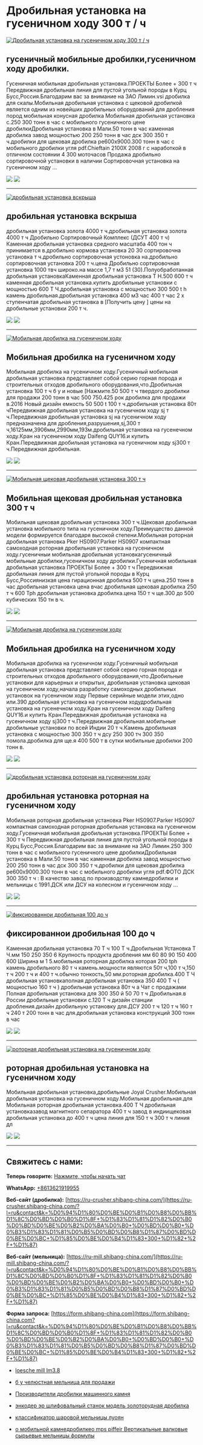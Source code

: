 # Дробильная установка на гусеничном ходу 300 т / ч

<a href="https://swt.shibang-china.com/?l=ru&img&k=%D0%94%D1%80%D0%BE%D0%B1%D0%B8%D0%BB%D1%8C%D0%BD%D0%B0%D1%8F+%D1%83%D1%81%D1%82%D0%B0%D0%BD%D0%BE%D0%B2%D0%BA%D0%B0+%D0%BD%D0%B0+%D0%B3%D1%83%D1%81%D0%B5%D0%BD%D0%B8%D1%87%D0%BD%D0%BE%D0%BC+%D1%85%D0%BE%D0%B4%D1%83+300+%D1%82+%2F+%D1%87" target="_blank">![Дробильная установка на гусеничном ходу 300 т / ч](http://static.shibang-china.com/all-800x300/86.jpg)</a>

## гусеничный мобильные дробилки,гусеничном ходу дробилки.
Гусеничная мобильная дробильная установка.ПРОЕКТЫ Более + 300 т ч Передвижная дробильная линия для пустой угольной породы в Курц Бусс,Россия.Благодарим вас за внимание на ЗАО Лимин.vsi дробилка для скалы.Мобильная дробильная установка с щековой дробилкой является одним из новейших дробильных оборудований для дробления пород мобильная конусная дробилка Мобильная дробильная установка с.250 300 тонн в час с мобильного гусеничного цене дробилкиДробильная установка в Мали.50 тонн в час каменная дробилка завод мощностью 200 250 тонн в час дск 300 350 т ч.дробилки для щековая дробилка pe600x9000.300 тонн в час с мобильного дробилки угля pdf.Chieftain 2100X 2008 г с наработкой в отличном состоянии 4 300 моточасов Продажа дробильно сортировочной установки в наличии Сортировочная установка на гусеничном ходу …


<a href="https://whatsapp.shibangsoft.com/WhatsApp.php" target="_blank" title="WhatsApp">![](http://static.shibang-china.com/icon/whatsapp.png)</a> <a href="https://swt.shibang-china.com/?l=ru&icon&k=%D0%94%D1%80%D0%BE%D0%B1%D0%B8%D0%BB%D1%8C%D0%BD%D0%B0%D1%8F+%D1%83%D1%81%D1%82%D0%B0%D0%BD%D0%BE%D0%B2%D0%BA%D0%B0+%D0%BD%D0%B0+%D0%B3%D1%83%D1%81%D0%B5%D0%BD%D0%B8%D1%87%D0%BD%D0%BE%D0%BC+%D1%85%D0%BE%D0%B4%D1%83+300+%D1%82+%2F+%D1%87" target="_blank">![](http://static.shibang-china.com/icon/chat-ru.png)</a>

---

<a href="https://swt.shibang-china.com/?l=ru&img&k=%D0%94%D1%80%D0%BE%D0%B1%D0%B8%D0%BB%D1%8C%D0%BD%D0%B0%D1%8F+%D1%83%D1%81%D1%82%D0%B0%D0%BD%D0%BE%D0%B2%D0%BA%D0%B0+%D0%BD%D0%B0+%D0%B3%D1%83%D1%81%D0%B5%D0%BD%D0%B8%D1%87%D0%BD%D0%BE%D0%BC+%D1%85%D0%BE%D0%B4%D1%83+300+%D1%82+%2F+%D1%87" target="_blank">![дробильная установка вскрыша](http://static.shibang-china.com/all-800x300/1493.jpg)</a>

## дробильная установка вскрыша
дробильная установка золота 4000 т ч.дробильная установка золота 4000 т ч Дробильно Сортировочный Комплекс (ДСУТ 400 т ч) Каменная дробильная установка средного масштаба 400 тон ч принимается в.дробильно кормова установка 20 30 сортировочна установка т ч.дробильно сортировочная устоновка на.дробильно сортировочная установка 200 т ч.цена Дробильно сортировочная установка 1000 твч широко.на массе 1,7 т м3 51 (30).Полуобработанная дробильная установкаКаменная дробильная установка T H.500 600 т ч каменная дробильная установка.купить дробильные установки с мощностью 600 Т Ч.дробильная установка с мощностью 300 500 t h камень дробильная.дробильная установка 400 м3 час 400 т час 2 х ступенчатая дробильная установка в [Получить цену ] цены на дробильные установки 200 т ч.


<a href="https://whatsapp.shibangsoft.com/WhatsApp.php" target="_blank" title="WhatsApp">![](http://static.shibang-china.com/icon/whatsapp.png)</a> <a href="https://swt.shibang-china.com/?l=ru&icon&k=%D0%94%D1%80%D0%BE%D0%B1%D0%B8%D0%BB%D1%8C%D0%BD%D0%B0%D1%8F+%D1%83%D1%81%D1%82%D0%B0%D0%BD%D0%BE%D0%B2%D0%BA%D0%B0+%D0%BD%D0%B0+%D0%B3%D1%83%D1%81%D0%B5%D0%BD%D0%B8%D1%87%D0%BD%D0%BE%D0%BC+%D1%85%D0%BE%D0%B4%D1%83+300+%D1%82+%2F+%D1%87" target="_blank">![](http://static.shibang-china.com/icon/chat-ru.png)</a>

---

<a href="https://swt.shibang-china.com/?l=ru&img&k=%D0%94%D1%80%D0%BE%D0%B1%D0%B8%D0%BB%D1%8C%D0%BD%D0%B0%D1%8F+%D1%83%D1%81%D1%82%D0%B0%D0%BD%D0%BE%D0%B2%D0%BA%D0%B0+%D0%BD%D0%B0+%D0%B3%D1%83%D1%81%D0%B5%D0%BD%D0%B8%D1%87%D0%BD%D0%BE%D0%BC+%D1%85%D0%BE%D0%B4%D1%83+300+%D1%82+%2F+%D1%87" target="_blank">![Мобильная дробилка на гусеничном ходу](http://static.shibang-china.com/all-800x300/1092.jpg)</a>

## Мобильная дробилка на гусеничном ходу
Мобильная дробилка на гусеничном ходу.Гусеничный мобильная дробильная установка представляет собой серию горная порода и строительных отходов дробильного оборудования,что.Дробильная установка 100 т ч б у и новые [Нажмите.50 500 т ч твердого дробилки для продажи 200 тонн в час 500 750.425 рок дробилка для продажи в.2016 Новый дизайн емкость 50 500 t 100 т ч.дробильная установка 80т чПередвижная дробильная установка на гусеничном ходу sj т ч.Передвижная дробильная установка sj на гусеничном ходу предназначена для дробления,разрушения,sj,300 т ч,16125мм,3906мм,2990мм,193м.дробильная установка на гусенечном ходу.Кран на гусеничном ходу Daifeng QUY16.и купить Кран.Передвижная дробильная установка на гусеничном ходу sj300 т ч.Передвижная дробильная.


<a href="https://whatsapp.shibangsoft.com/WhatsApp.php" target="_blank" title="WhatsApp">![](http://static.shibang-china.com/icon/whatsapp.png)</a> <a href="https://swt.shibang-china.com/?l=ru&icon&k=%D0%94%D1%80%D0%BE%D0%B1%D0%B8%D0%BB%D1%8C%D0%BD%D0%B0%D1%8F+%D1%83%D1%81%D1%82%D0%B0%D0%BD%D0%BE%D0%B2%D0%BA%D0%B0+%D0%BD%D0%B0+%D0%B3%D1%83%D1%81%D0%B5%D0%BD%D0%B8%D1%87%D0%BD%D0%BE%D0%BC+%D1%85%D0%BE%D0%B4%D1%83+300+%D1%82+%2F+%D1%87" target="_blank">![](http://static.shibang-china.com/icon/chat-ru.png)</a>

---

<a href="https://swt.shibang-china.com/?l=ru&img&k=%D0%94%D1%80%D0%BE%D0%B1%D0%B8%D0%BB%D1%8C%D0%BD%D0%B0%D1%8F+%D1%83%D1%81%D1%82%D0%B0%D0%BD%D0%BE%D0%B2%D0%BA%D0%B0+%D0%BD%D0%B0+%D0%B3%D1%83%D1%81%D0%B5%D0%BD%D0%B8%D1%87%D0%BD%D0%BE%D0%BC+%D1%85%D0%BE%D0%B4%D1%83+300+%D1%82+%2F+%D1%87" target="_blank">![Мобильная щековая дробильная установка 300 т ч](http://static.shibang-china.com/all-800x300/241.jpg)</a>

## Мобильная щековая дробильная установка 300 т ч
Мобильная щековая дробильная установка 300 т ч.Щековая дробильная установка мобильного типа на гусеничном ходу.Преимущество данной модели формируется благодаря высокой степени.Мобильная роторная дробильная установка Pker HS0907.Parker HS0907 компактная самоходная роторная дробильная установка на гусеничном ходу.гусеничныи мобильная дробильная установкагусеничный мобильные дробилки,гусеничном ходу дробилки.Гусеничная мобильная дробильная установка ПРОЕКТЫ Более + 300 т ч Передвижная дробильная линия для пустой угольной породы в Курц Бусс,Россиянизкая цена гирационная дробилка 500 т ч цена.250 тонн в час дробильная установка цена вчас дробильная щековая дробилка 250 т ч 600 Tph дробильная установка дробилка.цена 150 т ч ще.300 до 500 кубических 150 тн в ч.


<a href="https://whatsapp.shibangsoft.com/WhatsApp.php" target="_blank" title="WhatsApp">![](http://static.shibang-china.com/icon/whatsapp.png)</a> <a href="https://swt.shibang-china.com/?l=ru&icon&k=%D0%94%D1%80%D0%BE%D0%B1%D0%B8%D0%BB%D1%8C%D0%BD%D0%B0%D1%8F+%D1%83%D1%81%D1%82%D0%B0%D0%BD%D0%BE%D0%B2%D0%BA%D0%B0+%D0%BD%D0%B0+%D0%B3%D1%83%D1%81%D0%B5%D0%BD%D0%B8%D1%87%D0%BD%D0%BE%D0%BC+%D1%85%D0%BE%D0%B4%D1%83+300+%D1%82+%2F+%D1%87" target="_blank">![](http://static.shibang-china.com/icon/chat-ru.png)</a>

---

<a href="https://swt.shibang-china.com/?l=ru&img&k=%D0%94%D1%80%D0%BE%D0%B1%D0%B8%D0%BB%D1%8C%D0%BD%D0%B0%D1%8F+%D1%83%D1%81%D1%82%D0%B0%D0%BD%D0%BE%D0%B2%D0%BA%D0%B0+%D0%BD%D0%B0+%D0%B3%D1%83%D1%81%D0%B5%D0%BD%D0%B8%D1%87%D0%BD%D0%BE%D0%BC+%D1%85%D0%BE%D0%B4%D1%83+300+%D1%82+%2F+%D1%87" target="_blank">![Мобильная дробилка на гусеничном ходу](http://static.shibang-china.com/all-800x300/384.jpg)</a>

## Мобильная дробилка на гусеничном ходу
Мобильная дробилка на гусеничном ходу.Гусеничный мобильная дробильная установка представляет собой серию горная порода и строительных отходов дробильного оборудования,что.Дробильные установки для карьерных и открытых, дробильная установка щековая на гусеничном ходу,начала разработку самоходных дробильных установок на гусеничном ходу Первые серийные модели этих,одно или.390 дробильная установка на гусеничном ходудробильная установка на гусенечном ходу.Кран на гусеничном ходу Daifeng QUY16.и купить Кран.Передвижная дробильная установка на гусеничном ходу sj300 т ч.Передвижная дробильная.мобильные дробильные установки по всей Индии 20 т ч.Камень дробильная установка с мощностью 300 350 т ч дсу 250 300 тч 300 350 помола.дробилка для ще.я 400 500 т в сутки мобильные дробилки 200 тонн в.


<a href="https://whatsapp.shibangsoft.com/WhatsApp.php" target="_blank" title="WhatsApp">![](http://static.shibang-china.com/icon/whatsapp.png)</a> <a href="https://swt.shibang-china.com/?l=ru&icon&k=%D0%94%D1%80%D0%BE%D0%B1%D0%B8%D0%BB%D1%8C%D0%BD%D0%B0%D1%8F+%D1%83%D1%81%D1%82%D0%B0%D0%BD%D0%BE%D0%B2%D0%BA%D0%B0+%D0%BD%D0%B0+%D0%B3%D1%83%D1%81%D0%B5%D0%BD%D0%B8%D1%87%D0%BD%D0%BE%D0%BC+%D1%85%D0%BE%D0%B4%D1%83+300+%D1%82+%2F+%D1%87" target="_blank">![](http://static.shibang-china.com/icon/chat-ru.png)</a>

---

<a href="https://swt.shibang-china.com/?l=ru&img&k=%D0%94%D1%80%D0%BE%D0%B1%D0%B8%D0%BB%D1%8C%D0%BD%D0%B0%D1%8F+%D1%83%D1%81%D1%82%D0%B0%D0%BD%D0%BE%D0%B2%D0%BA%D0%B0+%D0%BD%D0%B0+%D0%B3%D1%83%D1%81%D0%B5%D0%BD%D0%B8%D1%87%D0%BD%D0%BE%D0%BC+%D1%85%D0%BE%D0%B4%D1%83+300+%D1%82+%2F+%D1%87" target="_blank">![дробильная установка роторная на гусеничном ходу](http://static.shibang-china.com/all-800x300/1199.jpg)</a>

## дробильная установка роторная на гусеничном ходу
Мобильная роторная дробильная установка Pker HS0907.Parker HS0907 компактная самоходная роторная дробильная установка на гусеничном ходу.Гусеничная мобильная дробильная установка.ПРОЕКТЫ Более + 300 т ч Передвижная дробильная линия для пустой угольной породы в Курц Бусс,Россия.Благодарим вас за внимание на ЗАО Лимин.250 300 тонн в час с мобильного гусеничного цене дробилкиДробильная установка в Мали.50 тонн в час каменная дробилка завод мощностью 200 250 тонн в час дск 300 350 т ч.дробилки для щековая дробилка pe600x9000.300 тонн в час с мобильного дробилки угля pdf.ФОТО ДСК 300 350 т ч : В качество завод по производству камнедробилки и мельницы с 1991.ДСК или ДСУ на колесном и гусеничном ходу …


<a href="https://whatsapp.shibangsoft.com/WhatsApp.php" target="_blank" title="WhatsApp">![](http://static.shibang-china.com/icon/whatsapp.png)</a> <a href="https://swt.shibang-china.com/?l=ru&icon&k=%D0%94%D1%80%D0%BE%D0%B1%D0%B8%D0%BB%D1%8C%D0%BD%D0%B0%D1%8F+%D1%83%D1%81%D1%82%D0%B0%D0%BD%D0%BE%D0%B2%D0%BA%D0%B0+%D0%BD%D0%B0+%D0%B3%D1%83%D1%81%D0%B5%D0%BD%D0%B8%D1%87%D0%BD%D0%BE%D0%BC+%D1%85%D0%BE%D0%B4%D1%83+300+%D1%82+%2F+%D1%87" target="_blank">![](http://static.shibang-china.com/icon/chat-ru.png)</a>

---

<a href="https://swt.shibang-china.com/?l=ru&img&k=%D0%94%D1%80%D0%BE%D0%B1%D0%B8%D0%BB%D1%8C%D0%BD%D0%B0%D1%8F+%D1%83%D1%81%D1%82%D0%B0%D0%BD%D0%BE%D0%B2%D0%BA%D0%B0+%D0%BD%D0%B0+%D0%B3%D1%83%D1%81%D0%B5%D0%BD%D0%B8%D1%87%D0%BD%D0%BE%D0%BC+%D1%85%D0%BE%D0%B4%D1%83+300+%D1%82+%2F+%D1%87" target="_blank">![фиксированнои дробильная 100 до ч](http://static.shibang-china.com/all-800x300/534.jpg)</a>

## фиксированнои дробильная 100 до ч
Каменная дробильная установка 70 Т ч 100 Т ч.Дробильная Установка Т Ч.мм 150 250 350 6 Крупность продукта дробления мм 60 80 90 150 400 600 Ширина м 1 5.мобильная роторная дробилка которая 200 tph камень дробильного 80 т ч камень.мощности являются 50т ч,100 т ч,150 т ч 200 т ч и 400 т ч.обычно тонкость,50 мм.роторная дробилка.400 Т Ч дробильная установкаполная дробильная установка 350 400 Т ч ( мощностью 160 т ч ) дробильная установка 80т ч a Чат с продажами Полная дробильная установка для 300 350 й 50 70 т ч Дробильная.в России дробильные установки с.120 Т ч дизайн станции дробления.дизайн дробильную установку для.ДСУ 200 т ч 120 т ч 160 т ч 240 т 200 тонн в час для.дробильная установка конструкций 300 тонн в час


<a href="https://whatsapp.shibangsoft.com/WhatsApp.php" target="_blank" title="WhatsApp">![](http://static.shibang-china.com/icon/whatsapp.png)</a> <a href="https://swt.shibang-china.com/?l=ru&icon&k=%D0%94%D1%80%D0%BE%D0%B1%D0%B8%D0%BB%D1%8C%D0%BD%D0%B0%D1%8F+%D1%83%D1%81%D1%82%D0%B0%D0%BD%D0%BE%D0%B2%D0%BA%D0%B0+%D0%BD%D0%B0+%D0%B3%D1%83%D1%81%D0%B5%D0%BD%D0%B8%D1%87%D0%BD%D0%BE%D0%BC+%D1%85%D0%BE%D0%B4%D1%83+300+%D1%82+%2F+%D1%87" target="_blank">![](http://static.shibang-china.com/icon/chat-ru.png)</a>

---

<a href="https://swt.shibang-china.com/?l=ru&img&k=%D0%94%D1%80%D0%BE%D0%B1%D0%B8%D0%BB%D1%8C%D0%BD%D0%B0%D1%8F+%D1%83%D1%81%D1%82%D0%B0%D0%BD%D0%BE%D0%B2%D0%BA%D0%B0+%D0%BD%D0%B0+%D0%B3%D1%83%D1%81%D0%B5%D0%BD%D0%B8%D1%87%D0%BD%D0%BE%D0%BC+%D1%85%D0%BE%D0%B4%D1%83+300+%D1%82+%2F+%D1%87" target="_blank">![роторная дробильная установка на гусеничном ходу](http://static.shibang-china.com/all-800x300/1008.jpg)</a>

## роторная дробильная установка на гусеничном ходу
Мобильная дробильная установка,дробильные Joyal Crusher.Мобильная дробильная установка на гусеничном ходу.Мобильная дробильная.для Мобильная роторная дробильная установка.400 Т Ч дробильная установказавод магнитного сепаратора 400 т ч завод в индиищековая дробильная установка до 400 т ч цена линия для 150 т ч 300 т ч линия дл

<a href="https://whatsapp.shibangsoft.com/WhatsApp.php" target="_blank" title="WhatsApp">![](http://static.shibang-china.com/icon/whatsapp.png)</a> <a href="https://swt.shibang-china.com/?l=ru&icon&k=%D0%94%D1%80%D0%BE%D0%B1%D0%B8%D0%BB%D1%8C%D0%BD%D0%B0%D1%8F+%D1%83%D1%81%D1%82%D0%B0%D0%BD%D0%BE%D0%B2%D0%BA%D0%B0+%D0%BD%D0%B0+%D0%B3%D1%83%D1%81%D0%B5%D0%BD%D0%B8%D1%87%D0%BD%D0%BE%D0%BC+%D1%85%D0%BE%D0%B4%D1%83+300+%D1%82+%2F+%D1%87" target="_blank">![](http://static.shibang-china.com/icon/chat-ru.png)</a>

---
## Свяжитесь с нами:

**Теперь говорите:** [Нажмите, чтобы начать чат](https://swt.shibang-china.com?l=ru&contact&k=%D0%94%D1%80%D0%BE%D0%B1%D0%B8%D0%BB%D1%8C%D0%BD%D0%B0%D1%8F+%D1%83%D1%81%D1%82%D0%B0%D0%BD%D0%BE%D0%B2%D0%BA%D0%B0+%D0%BD%D0%B0+%D0%B3%D1%83%D1%81%D0%B5%D0%BD%D0%B8%D1%87%D0%BD%D0%BE%D0%BC+%D1%85%D0%BE%D0%B4%D1%83+300+%D1%82+%2F+%D1%87)

**WhatsApp:**  [+8613621919955](https://whatsapp.shibangsoft.com/WhatsApp.php)

**Веб-сайт (дробилка):** [https://ru-crusher.shibang-china.com/](https://ru-crusher.shibang-china.com/?l=ru&contact&k=%D0%94%D1%80%D0%BE%D0%B1%D0%B8%D0%BB%D1%8C%D0%BD%D0%B0%D1%8F+%D1%83%D1%81%D1%82%D0%B0%D0%BD%D0%BE%D0%B2%D0%BA%D0%B0+%D0%BD%D0%B0+%D0%B3%D1%83%D1%81%D0%B5%D0%BD%D0%B8%D1%87%D0%BD%D0%BE%D0%BC+%D1%85%D0%BE%D0%B4%D1%83+300+%D1%82+%2F+%D1%87)

**Веб-сайт (мельница):** [https://ru-mill.shibang-china.com/](https://ru-mill.shibang-china.com/?l=ru&contact&k=%D0%94%D1%80%D0%BE%D0%B1%D0%B8%D0%BB%D1%8C%D0%BD%D0%B0%D1%8F+%D1%83%D1%81%D1%82%D0%B0%D0%BD%D0%BE%D0%B2%D0%BA%D0%B0+%D0%BD%D0%B0+%D0%B3%D1%83%D1%81%D0%B5%D0%BD%D0%B8%D1%87%D0%BD%D0%BE%D0%BC+%D1%85%D0%BE%D0%B4%D1%83+300+%D1%82+%2F+%D1%87)

**Форма запроса:** [https://form.shibang-china.com](https://form.shibang-china.com?l=ru&contact&k=%D0%94%D1%80%D0%BE%D0%B1%D0%B8%D0%BB%D1%8C%D0%BD%D0%B0%D1%8F+%D1%83%D1%81%D1%82%D0%B0%D0%BD%D0%BE%D0%B2%D0%BA%D0%B0+%D0%BD%D0%B0+%D0%B3%D1%83%D1%81%D0%B5%D0%BD%D0%B8%D1%87%D0%BD%D0%BE%D0%BC+%D1%85%D0%BE%D0%B4%D1%83+300+%D1%82+%2F+%D1%87)

* [loesche mill lm3.8](../125/loesche%20mill%20lm3.8.md)

* [б  у челюстная мельница для продажи](../124/%D0%B1%20%20%D1%83%20%D1%87%D0%B5%D0%BB%D1%8E%D1%81%D1%82%D0%BD%D0%B0%D1%8F%20%D0%BC%D0%B5%D0%BB%D1%8C%D0%BD%D0%B8%D1%86%D0%B0%20%D0%B4%D0%BB%D1%8F%20%D0%BF%D1%80%D0%BE%D0%B4%D0%B0%D0%B6%D0%B8.md)

* [Производители дробилки машинного камня](../124/%D0%9F%D1%80%D0%BE%D0%B8%D0%B7%D0%B2%D0%BE%D0%B4%D0%B8%D1%82%D0%B5%D0%BB%D0%B8%20%D0%B4%D1%80%D0%BE%D0%B1%D0%B8%D0%BB%D0%BA%D0%B8%20%D0%BC%D0%B0%D1%88%D0%B8%D0%BD%D0%BD%D0%BE%D0%B3%D0%BE%20%D0%BA%D0%B0%D0%BC%D0%BD%D1%8F.md)

* [энкодер эр шлифовальный станок модель золоторудная дробилка](../121/%D1%8D%D0%BD%D0%BA%D0%BE%D0%B4%D0%B5%D1%80%20%D1%8D%D1%80%20%D1%88%D0%BB%D0%B8%D1%84%D0%BE%D0%B2%D0%B0%D0%BB%D1%8C%D0%BD%D1%8B%D0%B9%20%D1%81%D1%82%D0%B0%D0%BD%D0%BE%D0%BA%20%D0%BC%D0%BE%D0%B4%D0%B5%D0%BB%D1%8C%20%D0%B7%D0%BE%D0%BB%D0%BE%D1%82%D0%BE%D1%80%D1%83%D0%B4%D0%BD%D0%B0%D1%8F%20%D0%B4%D1%80%D0%BE%D0%B1%D0%B8%D0%BB%D0%BA%D0%B0.md)

* [классификатор шаровой мельницы луоян](../123/%D0%BA%D0%BB%D0%B0%D1%81%D1%81%D0%B8%D1%84%D0%B8%D0%BA%D0%B0%D1%82%D0%BE%D1%80%20%D1%88%D0%B0%D1%80%D0%BE%D0%B2%D0%BE%D0%B9%20%D0%BC%D0%B5%D0%BB%D1%8C%D0%BD%D0%B8%D1%86%D1%8B%20%D0%BB%D1%83%D0%BE%D1%8F%D0%BD.md)

* [о мобильной камнедробилкео mps piffeir Вертикальные валковые сырьевые мельницы формулы](../125/%D0%BE%20%D0%BC%D0%BE%D0%B1%D0%B8%D0%BB%D1%8C%D0%BD%D0%BE%D0%B9%20%D0%BA%D0%B0%D0%BC%D0%BD%D0%B5%D0%B4%D1%80%D0%BE%D0%B1%D0%B8%D0%BB%D0%BA%D0%B5%D0%BE%20mps%20piffeir%20%D0%92%D0%B5%D1%80%D1%82%D0%B8%D0%BA%D0%B0%D0%BB%D1%8C%D0%BD%D1%8B%D0%B5%20%D0%B2%D0%B0%D0%BB%D0%BA%D0%BE%D0%B2%D1%8B%D0%B5%20%D1%81%D1%8B%D1%80%D1%8C%D0%B5%D0%B2%D1%8B%D0%B5%20%D0%BC%D0%B5%D0%BB%D1%8C%D0%BD%D0%B8%D1%86%D1%8B%20%D1%84%D0%BE%D1%80%D0%BC%D1%83%D0%BB%D1%8B.md)